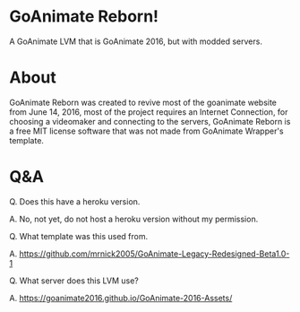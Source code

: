 # GoAnimate Reborn!
A GoAnimate LVM that is GoAnimate 2016, but with modded servers.

# About
GoAnimate Reborn was created to revive most of the goanimate website from June 14, 2016, most of the project requires an Internet Connection, for choosing a videomaker and connecting to the servers, GoAnimate Reborn is a free MIT license software that was not made from GoAnimate Wrapper's template.

# Q&A

Q. Does this have a heroku version.

A. No, not yet, do not host a heroku version without my permission.


Q. What template was this used from.

A. https://github.com/mrnick2005/GoAnimate-Legacy-Redesigned-Beta1.0-1


Q. What server does this LVM use?

A. https://goanimate2016.github.io/GoAnimate-2016-Assets/
